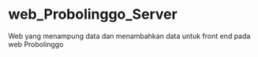 # web_Probolinggo_Server
Web yang menampung data dan menambahkan data untuk front end pada web Probolinggo
